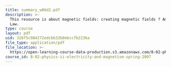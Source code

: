 ```yaml
---
title: summary_w06d2.pdf
description: >-
  This resource is about magnetic fields: creating magnetic fields ? Ampere?s
  Law.
type: course
layout: pdf
uid: 326f5c984272edcbb32b0ebccfb2236a
file_type: application/pdf
file_location: >-
  https://open-learning-course-data-production.s3.amazonaws.com/8-02-physics-ii-electricity-and-magnetism-spring-2007/326f5c984272edcbb32b0ebccfb2236a_summary_w06d2.pdf
course_id: 8-02-physics-ii-electricity-and-magnetism-spring-2007
---
```

